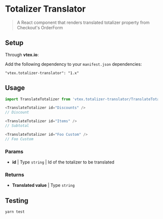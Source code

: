 # Totalizer Translator

> A React component that renders translated totalizer property from Checkout's OrderForm

## Setup

Through **vtex.io**:

Add the following dependency to your `manifest.json` dependencies:

```
"vtex.totalizer-translator": "1.x"
```

## Usage

```js
import TranslateTotalizer from 'vtex.totalizer-translator/TranslateTotalizer'

<TranslateTotalizer id="Discounts" />
// Discount

<TranslateTotalizer id="Items" />
// Subtotal

<TranslateTotalizer id="Foo Custom" />
// Foo Custom
```

### Params

- **id** | Type `string` | Id of the totalizer to be translated

### Returns

- **Translated value** | Type `string`

## Testing

```sh
yarn test
```
